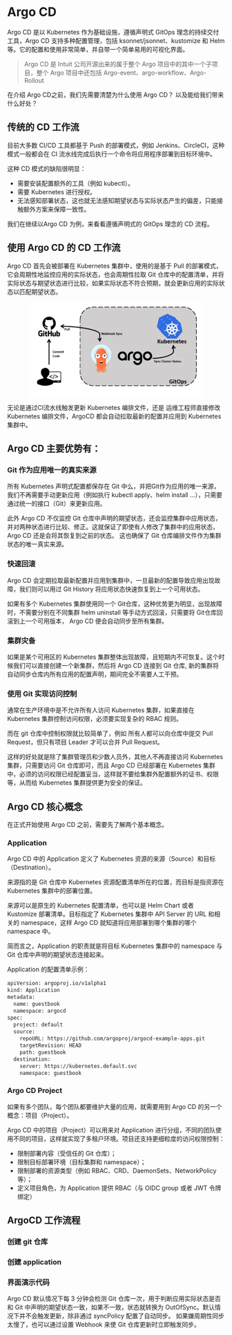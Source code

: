 # Argo CD

Argo CD 是以 Kubernetes 作为基础设施，遵循声明式 GitOps 理念的持续交付工具，Argo CD 支持多种配置管理，包括 ksonnet/jsonnet、kustomize 和 Helm 等。它的配置和使用非常简单，并自带一个简单易用的可视化界面。

> Argo CD 是 Intuit 公司开源出来的属于整个 Argo 项目中的其中一个子项目，整个 Argo 项目中还包括 Argo-event、argo-workflow、Argo-Rollout

在介绍 Argo CD之前，我们先需要清楚为什么使用 Argo CD？ 以及能给我们带来什么好处？

## 传统的 CD 工作流

目前大多数 CI/CD 工具都基于 Push 的部署模式，例如 Jenkins、CircleCI，这种模式一般都会在 CI 流水线完成后执行一个命令将应用程序部署到目标环境中。

这种 CD 模式的缺陷很明显：

- 需要安装配置额外的工具（例如 kubectl）。
- 需要 Kubernetes 进行授权。
- 无法感知部署状态，这也就无法感知期望状态与实际状态产生的偏差，只能接触额外方案来保障一致性。


我们在继续以Argo CD 为例，来看看遵循声明式的 GitOps 理念的 CD 流程。

## 使用 Argo CD 的 CD 工作流

Argo CD 首先会被部署在 Kubernetes 集群中，使用的是基于 Pull 的部署模式，它会周期性地监控应用的实际状态，也会周期性拉取 Git 仓库中的配置清单，并将实际状态与期望状态进行比较，如果实际状态不符合预期，就会更新应用的实际状态以匹配期望状态。

<div  align="center">
	<img src="../assets/ArgoCD-1.webp" width = "400"  align=center />
</div>

无论是通过CI流水线触发更新 Kubernetes 编排文件，还是 运维工程师直接修改 Kubernetes 编排文件，ArgoCD 都会自动拉取最新的配置并应用到 Kubernetes 集群中。


## Argo CD 主要优势有：


### Git 作为应用唯一的真实来源

所有 Kubernetes 声明式配置都保存在 Git 中么，并把Git作为应用的唯一来源，我们不再需要手动更新应用（例如执行 kubectl apply、helm install ...），只需要通过统一的接口（Git）来更新应用。

此外 Argo CD 不仅监控 Git 仓库中声明的期望状态，还会监控集群中应用状态，并对两种状态进行比较、修正。这就保证了即使有人修改了集群中的应用状态，Argo CD 还是会将其恢复到之前的状态。 这也确保了 Git 仓库编排文件作为集群状态的唯一真实来源。


### 快速回滚

Argo CD 会定期拉取最新配置并应用到集群中，一旦最新的配置导致应用出现故障，我们则可以用过 Git History 将应用状态快速恢复到上一个可用状态。

如果有多个 Kubernetes 集群使用同一个 Git仓库，这种优势更为明显，出现故障时，不需要分别在不同集群 helm uninstall 等手动方式回滚，只需要将 Git仓库回滚到上一个可用版本， Argo CD 便会自动同步至所有集群。

### 集群灾备

如果是某个可用区的 Kubernetes 集群整体出现故障，且短期内不可恢复。这个时候我们可以直接创建一个新集群，然后将 Argo CD 连接到 Git 仓库, 新的集群将自动同步仓库内所有应用的配置声明，期间完全不需要人工干预。

### 使用 Git 实现访问控制

通常在生产环境中是不允许所有人访问 Kubernetes 集群，如果直接在 Kubernetes 集群控制访问权限，必须要实现复杂的 RBAC 规则。

而在 git 仓库中控制权限就比较简单了，例如 所有人都可以向仓库中提交 Pull Request，但只有项目 Leader 才可以合并 Pull Request。

这样的好处就是除了集群管理员和少数人员外，其他人不再直接访问  Kubernetes 集群，只需要访问 Git 仓库即可，而且 Argo CD 已经部署在 Kubernetes 集群中，必须的访问权限已经配置妥当，这样就不要给集群外配置额外的证书、权限等，从而给 Kubernetes 集群提供更为安全的保证。

## Argo CD 核心概念

在正式开始使用 Argo CD 之前，需要先了解两个基本概念。

###  Application

Argo CD 中的 Application 定义了 Kubernetes 资源的来源（Source）和目标（Destination）。

来源指的是 Git 仓库中 Kubernetes 资源配置清单所在的位置，而目标是指资源在 Kubernetes 集群中的部署位置。

来源可以是原生的 Kubernetes 配置清单，也可以是 Helm Chart 或者 Kustomize 部署清单。目标指定了 Kubernetes 集群中 API Server 的 URL 和相关的 namespace，这样 Argo CD 就知道将应用部署到哪个集群的哪个 namespace 中。

简而言之，Application 的职责就是将目标 Kubernetes 集群中的 namespace 与 Git 仓库中声明的期望状态连接起来。

Application 的配置清单示例：

```
apiVersion: argoproj.io/v1alpha1
kind: Application
metadata:
  name: guestbook
  namespace: argocd
spec:
  project: default
  source:
    repoURL: https://github.com/argoproj/argocd-example-apps.git
    targetRevision: HEAD
    path: guestbook
  destination:
    server: https://kubernetes.default.svc
    namespace: guestbook
```

### Argo CD Project

如果有多个团队，每个团队都要维护大量的应用，就需要用到 Argo CD 的另一个概念：项目（Project）。

Argo CD 中的项目（Project）可以用来对 Application 进行分组，不同的团队使用不同的项目，这样就实现了多租户环境。项目还支持更细粒度的访问权限控制：

- 限制部署内容（受信任的 Git 仓库）；
- 限制目标部署环境（目标集群和 namespace）；
- 限制部署的资源类型（例如 RBAC、CRD、DaemonSets、NetworkPolicy 等）；
- 定义项目角色，为 Application 提供 RBAC（与 OIDC group 或者 JWT 令牌绑定）


## ArgoCD 工作流程

<div  align="center">
	
</div>

### 创建 git 仓库

### 创建 application

### 界面演示代码


Argo CD 默认情况下每 3 分钟会检测 Git 仓库一次，用于判断应用实际状态是否和 Git 中声明的期望状态一致，如果不一致，状态就转换为 OutOfSync。默认情况下并不会触发更新，除非通过 syncPolicy 配置了自动同步。
如果嫌周期性同步太慢了，也可以通过设置 Webhook 来使 Git 仓库更新时立即触发同步。

